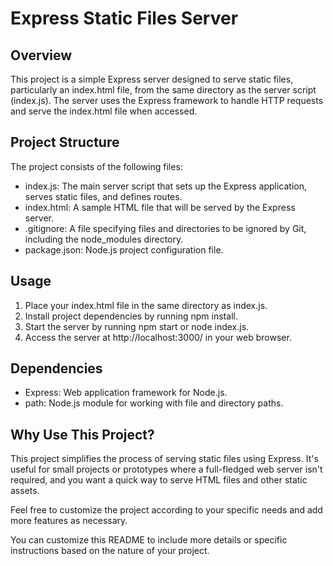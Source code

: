 # Express Static Files Server

## Overview
This project is a simple Express server designed to serve static files, particularly an index.html file, from the same directory as the server script (index.js). The server uses the Express framework to handle HTTP requests and serve the index.html file when accessed.

## Project Structure
The project consists of the following files:

- index.js: The main server script that sets up the Express application, serves static files, and defines routes.
- index.html: A sample HTML file that will be served by the Express server.
- .gitignore: A file specifying files and directories to be ignored by Git, including the node_modules directory.
- package.json: Node.js project configuration file.

## Usage
1. Place your index.html file in the same directory as index.js.
2. Install project dependencies by running npm install.
3. Start the server by running npm start or node index.js.
4. Access the server at http://localhost:3000/ in your web browser.

## Dependencies
- Express: Web application framework for Node.js.
- path: Node.js module for working with file and directory paths.

## Why Use This Project?
This project simplifies the process of serving static files using Express. It's useful for small projects or prototypes where a full-fledged web server isn't required, and you want a quick way to serve HTML files and other static assets.

Feel free to customize the project according to your specific needs and add more features as necessary.

You can customize this README to include more details or specific instructions based on the nature of your project.